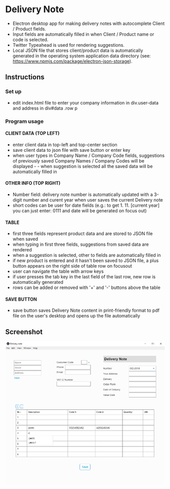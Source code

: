 # Delivery Note
- Electron desktop app for making delivery notes with autocomplete Client / Product fields.
- Input fields are automatically filled in when Client / Product name or code is selected.
- Twitter Typeahead is used for rendering suggestions.
- Local JSON file that stores client/product data is automatically generated in the operating system application data directory (see: https://www.npmjs.com/package/electron-json-storage).


## Instructions

### Set up
- edit index.html file to enter your company information in div.user-data and address in div#data .row p

### Program usage

#### CLIENT DATA (TOP LEFT)

- enter client data in top-left and top-center section
- save client data to json file with save button or enter key
- when user types in Company Name / Company Code fields, suggestions of previously saved Company Names / Company Codes will be displayed - - when suggestion is selected all the saved data will be automatically filled in

#### OTHER INFO (TOP RIGHT)

- Number field: delivery note number is automatically updated with a 3-digit number and curent year when user saves the current Delivery note
- short codes can be user for date fields (e.g.: to get 1. 11. [current year] you can just enter: 0111 and date will be generated on focus out)

#### TABLE

- first three fields represent product data and are stored to JSON file when saved
- when typing in first three fields, suggestions from saved data are rendered
- when a suggestion is selected, other to fields are automatically filled in
- if new product is entered and it hasn't been saved to JSON file, a plus button appears on the right side of table row on focusout
- user can navigate the table with arrow keys
- if user presses the tab key in the last field of the last row, new row is automatically generated
- rows can be added or removed with '+' and '-' buttons above the table

#### SAVE BUTTON

- save button saves Delivery Note content in print-friendly format to pdf file on the user's desktop and opens up the file automatically


## Screenshot

![product_selection](https://raw.githubusercontent.com/robispan/Delivery-Note/master/screenshots/product-suggestions.png)
